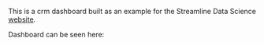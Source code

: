 This is a crm dashboard built as an example for the Streamline Data Science [website](https://streamlinedatascience.io/).

Dashboard can be seen here: 
